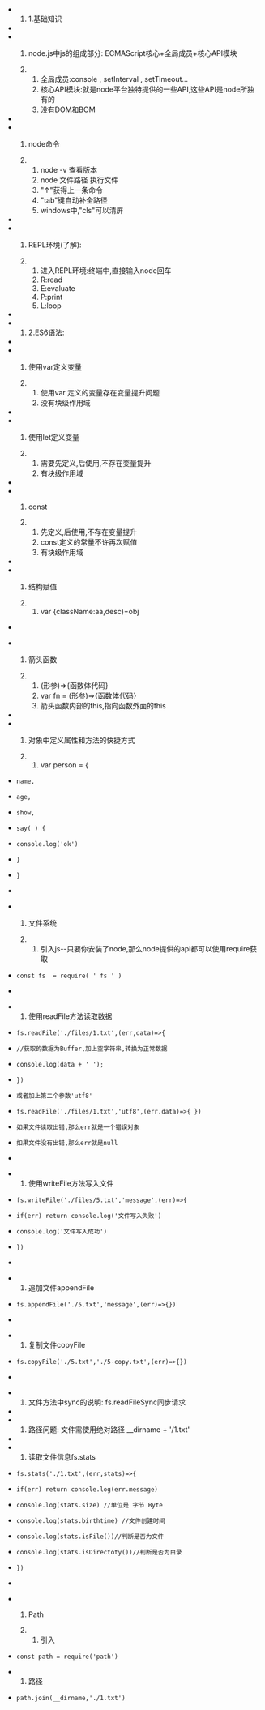 - 1. 1.基础知识

-  

- 1. node.js中js的组成部分: ECMAScript核心+全局成员+核心API模块

  2. 1. 全局成员:console ,       setInterval , setTimeout…
     2. 核心API模块:就是node平台独特提供的一些API,这些API是node所独有的
     3. 没有DOM和BOM

-  

- 1. node命令

  2. 1. node -v 查看版本
     2. node 文件路径 执行文件
     3. "↑"获得上一条命令
     4. "tab"键自动补全路径
     5. windows中,"cls"可以清屏

-  

- 1. REPL环境(了解):

  2. 1. 进入REPL环境:终端中,直接输入node回车
     2. R:read
     3. E:evaluate
     4. P:print
     5. L:loop

-  

- 1. 2.ES6语法:

-  

- 1. 使用var定义变量

  2. 1. 使用var 定义的变量存在变量提升问题
     2. 没有块级作用域

-  

- 1. 使用let定义变量

  2. 1. 需要先定义,后使用,不存在变量提升
     2. 有块级作用域

-  

- 1. const

  2. 1. 先定义,后使用,不存在变量提升
     2. const定义的常量不许再次赋值
     3. 有块级作用域

-  

- 1. 结构赋值

  2. 1. var        {className:aa,desc)=obj

- ` `

- 1. 箭头函数

  2. 1. (形参)=>{函数体代码}
     2. var fn = (形参)=>{函数体代码}
     3. 箭头函数内部的this,指向函数外面的this

-  

- 1. 对象中定义属性和方法的快捷方式

  2. 1. var person =        {

- `name,`

- `age,`

- `show,`

- `say( ) {`

- `console.log('ok')`

- `}`

- `}`

- ` `

- 1. 文件系统

  2. 1. 引入js--只要你安装了node,那么node提供的api都可以使用require获取

- `const fs  = require( ' fs ' )`

- ` `

- 1. 使用readFile方法读取数据

- `fs.readFile('./files/1.txt',(err,data)=>{`

- `//获取的数据为Buffer,加上空字符串,转换为正常数据`

- `console.log(data + ' ');`

- `})`

- `或者加上第二个参数'utf8'`

- `fs.readFile('./files/1.txt','utf8',(err.data)=>{ })`

- `如果文件读取出错,那么err就是一个错误对象`

- `如果文件没有出错,那么err就是null`

- ` `

- 1. 使用writeFile方法写入文件

- `fs.writeFile('./files/5.txt','message',(err)=>{`

- `if(err) return console.log('文件写入失败')`

- `console.log('文件写入成功')`

- `})`

- ` `

- 1. 追加文件appendFile

- `fs.appendFile('./5.txt','message',(err)=>{})`

- ` `

- 1. 复制文件copyFile

- `fs.copyFile('./5.txt','./5-copy.txt',(err)=>{})`

- ` `

- 1. 文件方法中sync的说明: fs.readFileSync同步请求

-  

- 1. 路径问题: 文件需使用绝对路径 __dirname + '/1.txt'

-  

- 1. 读取文件信息fs.stats

- `fs.stats('./1.txt',(err,stats)=>{`

- `if(err) return console.log(err.message)`

- `console.log(stats.size) //单位是 字节 Byte`

- `console.log(stats.birthtime) //文件创建时间`

- `console.log(stats.isFile())//判断是否为文件`

- `console.log(stats.isDirectoty())//判断是否为目录`

- `})`

- ` `

- 1. Path

  2. 1. 引入

- `const path = require('path')`

- 1. 路径

- `path.join(__dirname,'./1.txt')`